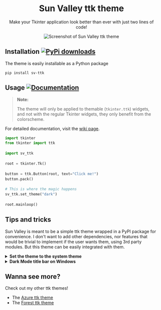 <div align="center">
  
# Sun Valley ttk theme
Make your Tkinter application look better than ever with just two lines of code!

![Screenshot of Sun Valley ttk theme](assets/screenshot.png)

</div>


## Installation [![PyPi downloads](https://static.pepy.tech/badge/sv-ttk)](https://pypi.org/project/sv-ttk)
The theme is easily installable as a Python package

```
pip install sv-ttk
```


## Usage [![Documentation](https://img.shields.io/badge/-documentation-%23c368c4)](https://github.com/rdbende/Sun-Valley-ttk-theme/wiki/Usage-with-Python)
> **Note:**
> 
> The theme will only be applied to themable (`tkinter.ttk`) widgets, and not with the regular Tkinter widgets, they only benefit from the colorscheme.

For detailed documentation, visit the [wiki page](https://github.com/rdbende/Sun-Valley-ttk-theme/wiki/Usage-with-Python).

```python
import tkinter
from tkinter import ttk

import sv_ttk

root = tkinter.Tk()

button = ttk.Button(root, text="Click me!")
button.pack()

# This is where the magic happens
sv_ttk.set_theme("dark")

root.mainloop()
```


## Tips and tricks
Sun Valley is meant to be a simple ttk theme wrapped in a PyPI package for convenience. I don't want to add other dependencies, nor features that would be trivial to implement if the user wants them, using 3rd party modules. But this theme can be easily integrated with them.

<details>
  <summary><b>Set the theme to the system theme</b></summary>
  
  You can use [darkdetect](https://github.com/albertosottile/darkdetect) for that. Here's an example:
  
  ```python
  import tkinter, sv_ttk, darkdetect
  from tkinter import ttk

  root = tkinter.Tk()

  button = ttk.Button(root, text="Click me!")
  button.pack()

  sv_ttk.set_theme(darkdetect.theme())
  root.mainloop()
  ```

  You just have to pass ```darkdetect.theme()``` to the ```sv_ttk.set_theme()``` function. It's that easy!
</details>


<details>
  <summary><b>Dark Mode title bar on Windows</b></summary>

  By default, sv_ttk doesn't change the title bar color on Windows when the theme is set to dark. But you can use [pywinstyles](https://github.com/Akascape/py-window-styles) to change the title bar color on Windows. Here's an example:
  
  ```python
  import tkinter, sv_ttk
  from tkinter import ttk

  # Function to set the title bar color
  def set_title_bar_color(root: tkinter.Tk | tkinter.Toplevel):
      theme = sv_ttk.get_theme()

      if get_windows_version() == 10:
          import pywinstyles

          if theme == "dark": pywinstyles.apply_style(root, "dark")
          else: pywinstyles.apply_style(root, "normal")

          # A hacky way to update the title bar's color on Windows 10 (it doesn't update instantly like on Windows 11)
          root.wm_attributes("-alpha", 0.99)
          root.wm_attributes("-alpha", 1)
      elif get_windows_version() == 11:
          import pywinstyles

          # Set the title bar color to the background color on Windows 11 for better appearance
          if theme == "dark": pywinstyles.change_header_color(root, "#1c1c1c")
          elif theme == "light": pywinstyles.change_header_color(root, "#fafafa")


  # Function to get Windows version			
  def get_windows_version() -> int:
      import sys

      if sys.platform == "win32":
         # Running on Windows
          version = sys.getwindowsversion()

          if version.major == 10 and version.build >= 22000:
              # Windows 11
              return 11
          elif version.major == 10:
              # Windows 10
              return 10
          else:
              # Other Windows version (like 7, 8, 8.1, etc...)
              return version.major
      else:
          # Not running on Windows
          return 0
        
        
  root = tkinter.Tk()

  button = ttk.Button(root, text="Click me!")
  button.pack()

  sv_ttk.set_theme("dark")
  set_title_bar_color(root)
  root.mainloop()
```

  Note that on Windows 10, due to its limitations, you can only set the title bar's color to black for dark mode and white for light mode. On Windows 11 the title bar can be set to any color.

  Here's how the windows look after calling ```set_title_bar_color()```:

  <p align="center">
    <b>Windows 10</b>
    <br>
    <img src="assets/win10.png"/>
    <br>
    <b>Windows 11</b>
    <br>
    <img src="assets/win11.png"/>
  </p>
</details>

## Wanna see more?
Check out my other ttk themes!
- The [Azure ttk theme](https://github.com/rdbende/Azure-ttk-theme)
- The [Forest ttk theme](https://github.com/rdbende/Forest-ttk-theme)
